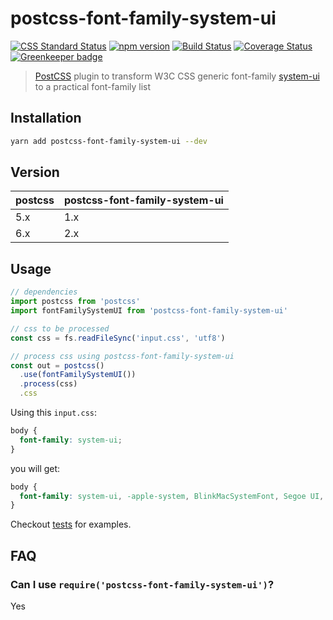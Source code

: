 # postcss-font-family-system-ui

[![CSS Standard Status](https://jonathantneal.github.io/css-db/badge/css-fonts-system-ui-def.svg)](https://jonathantneal.github.io/css-db/#css-fonts-system-ui-def)
[![npm version](https://img.shields.io/npm/v/postcss-font-family-system-ui.svg?style=flat-square)](https://www.npmjs.com/package/postcss-font-family-system-ui)
[![Build Status](https://img.shields.io/travis/JLHwung/postcss-font-family-system-ui.svg?style=flat-square)](https://travis-ci.org/JLHwung/postcss-font-family-system-ui)
[![Coverage Status](https://img.shields.io/coveralls/JLHwung/postcss-font-family-system-ui.svg?style=flat-square)](https://coveralls.io/github/JLHwung/postcss-font-family-system-ui)
[![Greenkeeper badge](https://badges.greenkeeper.io/JLHwung/postcss-font-family-system-ui.svg)](https://greenkeeper.io/)

> [PostCSS](https://github.com/postcss/postcss) plugin to transform W3C CSS generic font-family [system-ui](https://www.w3.org/TR/css-fonts-4/#system-ui-def) to a practical font-family list

## Installation
```bash
yarn add postcss-font-family-system-ui --dev
```

## Version

| postcss | postcss-font-family-system-ui |
| ------- | ----------------------------- |
| 5.x     | 1.x                           |
| 6.x     | 2.x                           |

## Usage
```js
// dependencies
import postcss from 'postcss'
import fontFamilySystemUI from 'postcss-font-family-system-ui'

// css to be processed
const css = fs.readFileSync('input.css', 'utf8')

// process css using postcss-font-family-system-ui
const out = postcss()
  .use(fontFamilySystemUI())
  .process(css)
  .css
```

Using this `input.css`:

```css
body {
  font-family: system-ui;
}

```

you will get:

```css
body {
  font-family: system-ui, -apple-system, BlinkMacSystemFont, Segoe UI, Roboto, Oxygen, Ubuntu, Cantarell, Fira Sans, Droid Sans, Helvetica Neue;
}
```

Checkout [tests](test) for examples.

## FAQ

### Can I use `require('postcss-font-family-system-ui')`?
Yes
